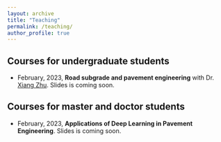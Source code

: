 ```yaml
---
layout: archive
title: "Teaching"
permalink: /teaching/
author_profile: true
---
```


## <a id="undergraduate"/>**Courses for undergraduate students**
*  February, 2023, **Road subgrade and pavement engineering** with Dr. [Xiang Zhu](https://tc.seu.edu.cn/2019/1022/c25722a291989/page.htm). Slides is coming soon.

## <a id="phd"/>**Courses for master and doctor students**
*  February, 2023, **Applications of Deep Learning in Pavement Engineering**. Slides is coming soon.

